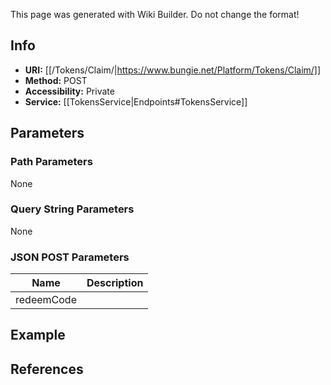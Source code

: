 <span class="wiki-builder">This page was generated with Wiki Builder. Do not change the format!</span>

## Info

* **URI:** [[/Tokens/Claim/|https://www.bungie.net/Platform/Tokens/Claim/]]
* **Method:** POST
* **Accessibility:** Private
* **Service:** [[TokensService|Endpoints#TokensService]]

## Parameters
### Path Parameters
None

### Query String Parameters
None

### JSON POST Parameters
Name | Description
---- | -----------
redeemCode | 

## Example


## References
